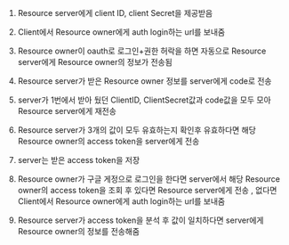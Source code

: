 1. Resource server에게 client ID, client Secret을 제공받음 

2. Client에서 Resource owner에게 auth login하는 url를 보내줌 

3. Resource owner이 oauth로 로그인+권한 허락을 하면 자동으로 Resource server에게 Resource owner의 정보가 전송됨 

4. Resource server가 받은 Resource owner 정보를  server에게 code로 전송 

5.  server가 1번에서 받아 뒀던 ClientID, ClientSecret값과  code값을 모두 모아 Resource server에게 재전송

6. Resource server가 3개의 값이 모두 유효하는지 확인후 유효하다면 해당 Resource owner의 access token을 server에게 전송

7. server는 받은 access token을 저장 

8. Resource owner가 구글 게정으로 로그인을 한다면 server에서 해당 Resource owner의 access token을 조회 후 있다면 Resource server에게 전송 , 없다면 Client에서 Resource owner에게 auth login하는 url를 보내줌 

9. Resource server가 access token을 분석 후 값이 일치하다면 server에게 Resource owner의 정보를 전송해줌